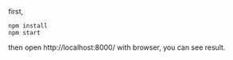 first,
```
npm install
npm start
```
then open http://localhost:8000/ with browser, you can see result.